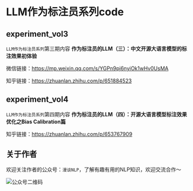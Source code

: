 # LLM作为标注员系列code

## experiment_vol3

`LLM作为标注员系列`第三期内容
**作为标注员的LLM（三）：中文开源大语言模型的标注效果初体验**

微信链接：https://mp.weixin.qq.com/s/YGPn9pj6nyiOk1wHv0UsMA

知乎链接：https://zhuanlan.zhihu.com/p/651884523

## experiment_vol4

`LLM作为标注员系列`第四期内容
**作为标注员的LLM（四）：开源大语言模型标注效果优化之Bias Calibration篇**

知乎链接：https://zhuanlan.zhihu.com/p/653767909


## 关于作者

欢迎关注作者的公众号：`漫谈NLP`，了解有趣有用的NLP知识，欢迎交流合作～

![公众号二维码](https://github.com/duanyu/LLM_annotator/assets/3396200/cad2036f-3a15-4060-b3b9-6b61cb10e7e0)
